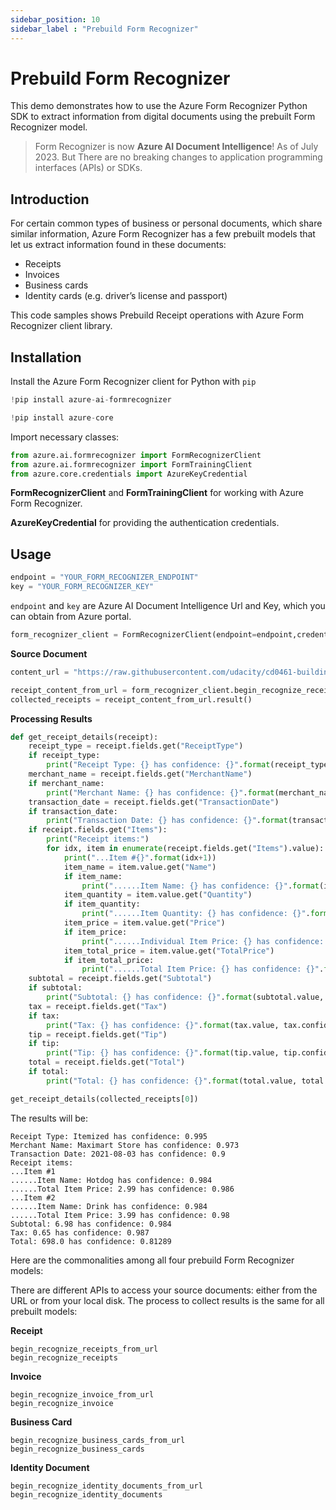 ```yaml
---
sidebar_position: 10
sidebar_label : "Prebuild Form Recognizer"
---
```

# Prebuild Form Recognizer

This demo demonstrates how to use the Azure Form Recognizer Python SDK to extract information from digital documents using the prebuilt Form Recognizer model.

> Form Recognizer is now **Azure AI Document Intelligence**! As of July 2023. But There are no breaking changes to application programming interfaces (APIs) or SDKs.

## Introduction
For certain common types of business or personal documents, which share similar information, Azure Form Recognizer has a few prebuilt models that let us extract information found in these documents:

-	Receipts	
-	Invoices
-	Business cards
-	Identity cards (e.g. driver’s license and passport)

This code samples shows Prebuild Receipt operations with Azure Form Recognizer client library.


## Installation
Install the Azure Form Recognizer client for Python with `pip`


```python
!pip install azure-ai-formrecognizer
```


```python
!pip install azure-core
```

Import necessary classes:


```python
from azure.ai.formrecognizer import FormRecognizerClient
from azure.ai.formrecognizer import FormTrainingClient
from azure.core.credentials import AzureKeyCredential
```

**FormRecognizerClient** and **FormTrainingClient** for working with Azure Form Recognizer.

**AzureKeyCredential** for providing the authentication credentials.

## Usage


```python
endpoint = "YOUR_FORM_RECOGNIZER_ENDPOINT"
key = "YOUR_FORM_RECOGNIZER_KEY"
```


`endpoint` and `key` are  Azure AI Document Intelligence Url and Key, which you can obtain from Azure portal.


```python
form_recognizer_client = FormRecognizerClient(endpoint=endpoint,credential=AzureKeyCredential(key=key))
```

**Source Document**


```python
content_url = "https://raw.githubusercontent.com/udacity/cd0461-building-computer-vision-solutions-with-azure-exercises/main/resources/receipt-1.png"
```


```python
receipt_content_from_url = form_recognizer_client.begin_recognize_receipts_from_url(content_url)
collected_receipts = receipt_content_from_url.result()
```

**Processing Results**


```python
def get_receipt_details(receipt):
    receipt_type = receipt.fields.get("ReceiptType")
    if receipt_type:
        print("Receipt Type: {} has confidence: {}".format(receipt_type.value, receipt_type.confidence))
    merchant_name = receipt.fields.get("MerchantName")
    if merchant_name:
        print("Merchant Name: {} has confidence: {}".format(merchant_name.value, merchant_name.confidence))
    transaction_date = receipt.fields.get("TransactionDate")
    if transaction_date:
        print("Transaction Date: {} has confidence: {}".format(transaction_date.value, transaction_date.confidence))
    if receipt.fields.get("Items"):
        print("Receipt items:")
        for idx, item in enumerate(receipt.fields.get("Items").value):
            print("...Item #{}".format(idx+1))
            item_name = item.value.get("Name")
            if item_name:
                print("......Item Name: {} has confidence: {}".format(item_name.value, item_name.confidence))
            item_quantity = item.value.get("Quantity")
            if item_quantity:
                print("......Item Quantity: {} has confidence: {}".format(item_quantity.value, item_quantity.confidence))
            item_price = item.value.get("Price")
            if item_price:
                print("......Individual Item Price: {} has confidence: {}".format(item_price.value, item_price.confidence))
            item_total_price = item.value.get("TotalPrice")
            if item_total_price:
                print("......Total Item Price: {} has confidence: {}".format(item_total_price.value, item_total_price.confidence))
    subtotal = receipt.fields.get("Subtotal")
    if subtotal:
        print("Subtotal: {} has confidence: {}".format(subtotal.value, subtotal.confidence))
    tax = receipt.fields.get("Tax")
    if tax:
        print("Tax: {} has confidence: {}".format(tax.value, tax.confidence))
    tip = receipt.fields.get("Tip")
    if tip:
        print("Tip: {} has confidence: {}".format(tip.value, tip.confidence))
    total = receipt.fields.get("Total")
    if total:
        print("Total: {} has confidence: {}".format(total.value, total.confidence))

```


```python
get_receipt_details(collected_receipts[0])
```

The results will be:
```
Receipt Type: Itemized has confidence: 0.995
Merchant Name: Maximart Store has confidence: 0.973
Transaction Date: 2021-08-03 has confidence: 0.9
Receipt items:
...Item #1
......Item Name: Hotdog has confidence: 0.984
......Total Item Price: 2.99 has confidence: 0.986
...Item #2
......Item Name: Drink has confidence: 0.984
......Total Item Price: 3.99 has confidence: 0.98
Subtotal: 6.98 has confidence: 0.984
Tax: 0.65 has confidence: 0.987
Total: 698.0 has confidence: 0.81289
```

Here are the commonalities among all four prebuild Form Recognizer models:

There are different APIs to access your source documents: either from the URL or from your local disk. The process to collect results is the same for all prebuilt models:

**Receipt**
```
begin_recognize_receipts_from_url
begin_recognize_receipts
```

**Invoice**
```
begin_recognize_invoice_from_url
begin_recognize_invoice
```

**Business Card**
```
begin_recognize_business_cards_from_url
begin_recognize_business_cards
```

**Identity Document**
```
begin_recognize_identity_documents_from_url
begin_recognize_identity_documents
```


